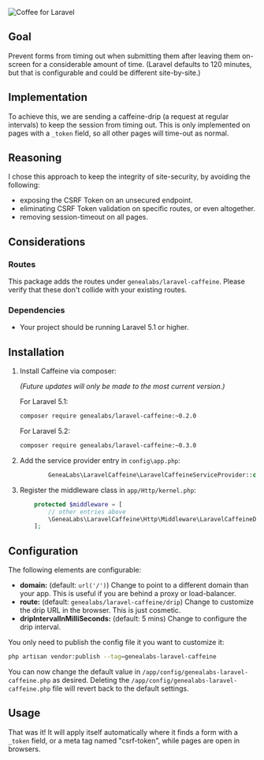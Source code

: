 ![Coffee for Laravel](https://github.com/GeneaLabs/laravel-caffeine/blob/master/caffeine.jpg)

## Goal
Prevent forms from timing out when submitting them after leaving them on-screen for a considerable amount of time.
(Laravel defaults to 120 minutes, but that is configurable and could be different site-by-site.)

## Implementation
To achieve this, we are sending a caffeine-drip (a request at regular intervals) to keep the session from timing out.
This is only implemented on pages with a `_token` field, so all other pages will time-out as normal.

## Reasoning
I chose this approach to keep the integrity of site-security, by avoiding the following:
- exposing the CSRF Token on an unsecured endpoint.
- eliminating CSRF Token validation on specific routes, or even altogether.
- removing session-timeout on all pages.

## Considerations
### Routes
This package adds the routes under `genealabs/laravel-caffeine`. Please verify that these don't collide with your
existing routes.

### Dependencies
- Your project should be running Laravel 5.1 or higher.

## Installation
1. Install Caffeine via composer:

   _(Future updates will only be made to the most current version.)_

   For Laravel 5.1:
   ```sh
   composer require genealabs/laravel-caffeine:~0.2.0
   ```

   For Laravel 5.2:
   ```sh
   composer require genealabs/laravel-caffeine:~0.3.0
   ```

2. Add the service provider entry in `config\app.php`:
   ```php
           GeneaLabs\LaravelCaffeine\LaravelCaffeineServiceProvider::class,
   ```

3. Register the middleware class in `app/Http/kernel.php`:
   ```php
       protected $middleware = [
           // other entries above
           \GeneaLabs\LaravelCaffeine\Http\Middleware\LaravelCaffeineDripMiddleware::class,
       ];
   ```

## Configuration
The following elements are configurable:
- **domain:** (default: `url('/')`) Change to point to a different domain than
 your app. This is useful if you are behind a proxy or load-balancer.
- **route:** (default: `genealabs/laravel-caffeine/drip`) Change to customize
 the drip URL in the browser. This is just cosmetic.
- **dripIntervalInMilliSeconds:** (default: 5 mins) Change to configure the drip
 interval.

You only need to publish the config file it you want to customize it:
```sh
php artisan vendor:publish --tag=genealabs-laravel-caffeine
```

You can now change the default value in `/app/config/genealabs-laravel-caffeine.php` as desired. Deleting the
`/app/config/genealabs-laravel-caffeine.php` file will revert back to the default settings.

## Usage
That was it! It will apply itself automatically where it finds a form with a `_token` field, or a meta tag named
 "csrf-token", while pages are open in browsers.
